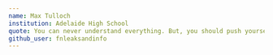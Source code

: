```yaml
---
name: Max Tulloch
institution: Adelaide High School
quote: You can never understand everything. But, you should push yourself to understand the system.
github_user: fnleaksandinfo
---
```

